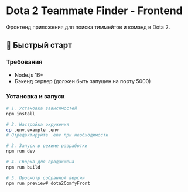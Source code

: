 # Dota 2 Teammate Finder - Frontend

Фронтенд приложения для поиска тиммейтов и команд в Dota 2.

## 🚀 Быстрый старт

### Требования
- Node.js 16+
- Бэкенд сервер (должен быть запущен на порту 5000)

### Установка и запуск

```bash
# 1. Установка зависимостей
npm install

# 2. Настройка окружения
cp .env.example .env
# Отредактируйте .env при необходимости

# 3. Запуск в режиме разработки
npm run dev

# 4. Сборка для продакшена
npm run build

# 5. Просмотр собранной версии
npm run preview#   d o t a 2 C o m f y F r o n t  
 